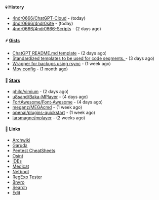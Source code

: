 #### 💀 History

- [4ndr0666/ChatGPT-Cloud](https://github.com/4ndr0666/ChatGPT-Cloud) - (today)
- [4ndr0666/4ndr0site](https://github.com/4ndr0666/4ndr0site) - (today)
- [4ndr0666/4ndr0666-Scripts](https://github.com/4ndr0666/4ndr0666-Scripts) - (2 days ago)

#### ⚡ [Gists](https://gist.github.com/4ndr0666)

- [ChatGPT README.md template](https://gist.github.com/4544fdae1dfd8d364821db23bd63dd7f) - (2 days ago)
- [Standardized templates to be used for code segments. ](https://gist.github.com/814e30f80382ca7e6932133278642180) - (3 days ago)
- [Wrapper for backups using rsync](https://gist.github.com/3362509f90976becb3b1442c29ae6117) - (1 week ago)
- [Mpv config](https://gist.github.com/3b374e66eeb82b8d049b9fb70c5f2b16) - (1 month ago)

#### 🌟 [Stars](https://github.com/4ndr0666?tab=stars)

- [philc/vimium](https://github.com/philc/vimium) - (2 days ago)
- [u8sand/Baka-MPlayer](https://github.com/u8sand/Baka-MPlayer) - (4 days ago)
- [FortAwesome/Font-Awesome](https://github.com/FortAwesome/Font-Awesome) - (4 days ago)
- [meganz/MEGAcmd](https://github.com/meganz/MEGAcmd) - (1 week ago)
- [openai/plugins-quickstart](https://github.com/openai/plugins-quickstart) - (1 week ago)
- [larsmagne/mplayer](https://github.com/larsmagne/mplayer) - (2 weeks ago)

#### 📌 Links

- [Archwiki](https://wiki.archlinux.org/index.php?title=Special:Search&search)
- [Garuda](https://start.garudalinux.org)
- [Pentest CheatSheets](https://github.com/coreb1t/awesome-pentest-cheat-sheets)
- [Osint](https://github.com/cipher387/osint_stuff_tool_collection)
- [IDEs](https://github.com/styfle/awesome-online-ide)
- [Medicat](https://github.com/mon5termatt/medicat_installer)
- [Netboot](https://github.com/4ndr0666/netboot.xyz-custom)
- [RegExp Tester](https://iblogbox.com/devtools/regexp)
- [Bnyro](https://me.chatoyer.de/search/)
- [Search](https://github.com/edoardottt/awesome-hacker-search-engines)
- [Edit](https://github.com/4ndr0666/4ndr0666/blob/master/templates/README.md.tpl)


